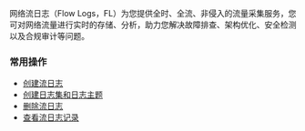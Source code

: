 网络流日志（Flow Logs，FL）为您提供全时、全流、非侵入的流量采集服务，您可对网络流量进行实时的存储、分析，助力您解决故障排查、架构优化、安全检测以及合规审计等问题。 

### 常用操作
- [创建流日志](https://cloud.tencent.com/document/product/682/18966)
- [创建日志集和日志主题](https://cloud.tencent.com/document/product/682/18967)
- [删除流日志](https://cloud.tencent.com/document/product/682/18968)
- [查看流日志记录](https://cloud.tencent.com/document/product/682/18970)


